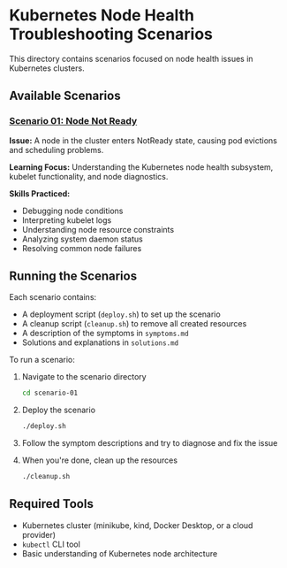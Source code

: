 # Kubernetes Node Health Troubleshooting Scenarios

This directory contains scenarios focused on node health issues in Kubernetes clusters.

## Available Scenarios

### [Scenario 01: Node Not Ready](./scenario-01/)

**Issue:** A node in the cluster enters NotReady state, causing pod evictions and scheduling problems.

**Learning Focus:** Understanding the Kubernetes node health subsystem, kubelet functionality, and node diagnostics.

**Skills Practiced:**
- Debugging node conditions
- Interpreting kubelet logs
- Understanding node resource constraints
- Analyzing system daemon status
- Resolving common node failures

## Running the Scenarios

Each scenario contains:
- A deployment script (`deploy.sh`) to set up the scenario
- A cleanup script (`cleanup.sh`) to remove all created resources
- A description of the symptoms in `symptoms.md`
- Solutions and explanations in `solutions.md`

To run a scenario:

1. Navigate to the scenario directory
   ```bash
   cd scenario-01
   ```

2. Deploy the scenario
   ```bash
   ./deploy.sh
   ```

3. Follow the symptom descriptions and try to diagnose and fix the issue
   
4. When you're done, clean up the resources
   ```bash
   ./cleanup.sh
   ```

## Required Tools

- Kubernetes cluster (minikube, kind, Docker Desktop, or a cloud provider)
- `kubectl` CLI tool
- Basic understanding of Kubernetes node architecture 